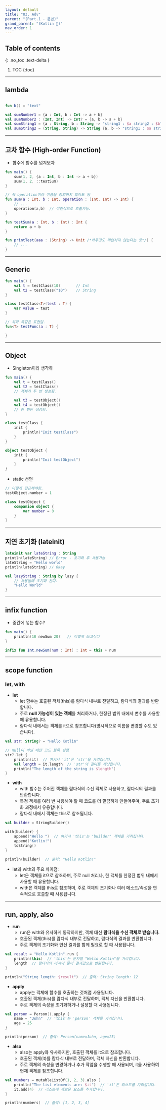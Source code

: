 ```yaml
---
layout: default
title: "03. Adv"
parent: "(Part.1 - 문법)"
grand_parent: "(Kotlin 🌟)"
nav_order: 1
---
```


## Table of contents
{: .no_toc .text-delta }

1. TOC
{:toc}

---

## lambda

```kotlin

fun b() = "text"

val sumNumber1 = {a : Int, b : Int -> a + b}
val sumNumber2 : (Int, Int) -> Int? = {a, b -> a + b}
val sumString1 = {a : String, b : String -> "string1 : $a string2 : $b"} 
val sumString2 = (String, String) -> String {a, b -> "string1 : $a string2 : $b"} 
```

---

## 고차 함수 (High-order Function)

* 함수에 함수를 넘겨보자

```kotlin
fun main() {
    sum(1, 2, {a : Int, b : Int -> a + b})
    sum(1, 2, ::testSum)
}

// 꼭 operation이라 이름을 정의하지 않아도 됨
fun sum(a : Int, b : Int, operation : (Int, Int) -> Int) {
    // ...
    operation(a,b)  // 이런식으로 호출가능.
}

fun testSum(a : Int, b : Int) : Int {
    return a + b
}
```

```kotlin
fun printTest(aaa : (String) -> Unit /*아무것도 리턴하지 않는다는 뜻*/) {
    // ...
}
```

---

## Generic

```kotlin
fun main() {
    val t = testClass(10)       // Int
    val t2 = testClass("10")    // String
}

class testClass<T>(test : T) {
    var value = test
}
```

```kotlin
// 위와 똑같은 표현임.
fun<T> testFunc(a : T) {

}
```

---

## Object

* Singleton이라 생각하

```kotlin
fun main() {
    val t = testClass()
    val t2 = testClass()
    // 객체가 두 번 생성됨.

    val t3 = testObject()
    val t4 = testObject()
    // 한 번만 생성됨.
}

class testClass {
    init {
        println("Init testClass")
    }
}

object testObject {
    init {
        println("Init testObject")
    }
}
```

* static 선언

```kotlin
// 이렇게 접근해야함.
testObject.number = 1

class testObject {
    companion object {
        var number = 0
    }
}
```

---

## 지연 초기화 (lateinit)

```kotlin
lateinit var lateString : String
println(lateString) // Error - 초기화 후 사용가능
lateString = "Hello world"
println(lateString) // Okay
```

```kotlin
val lazyString : String by lazy {
    // 사용될때 초기화 된다.
    "Hello World"
}
```

---

## infix function

* 중간에 넣는 함수?

```kotlin
fun main() {
    println(10 newSum 20)   // 이렇게 쓰고싶다
}

infix fun Int.newSum(num : Int) : Int = this + num
```

---

## scope function

### let, with

* **let**
    * let 함수는 호출된 객체(this)를 람다식 내부로 전달하고, 람다식의 결과를 반환합니다.
    * 주로 **null 가능성이 있는 객체**를 처리하거나, 한정된 범위 내에서 변수를 사용할 때 유용합니다.
    * 람다식 내에서는 객체를 it으로 참조합니다(명시적으로 이름을 변경할 수도 있습니다).

```kotlin
val str: String? = "Hello Kotlin"

// null이 아닐 때만 코드 블록 실행
str?.let {
    println(it)  // 여기서 'it'은 'str'을 가리킵니다.
    val length = it.length  // 'str'의 길이를 계산합니다.
    println("The length of the string is $length")
}
```

* **with**
    * with 함수는 주어진 객체를 람다식의 수신 객체로 사용하고, 람다식의 결과를 반환합니다.
    * 특정 객체를 여러 번 사용해야 할 때 코드를 더 깔끔하게 만들어주며, 주로 초기화 과정에서 유용합니다.
    * 람다식 내에서 객체는 this로 참조됩니다.

```kotlin
val builder = StringBuilder()

with(builder) {
    append("Hello ")  // 여기서 'this'는 'builder' 객체를 가리킵니다.
    append("Kotlin!")
    toString()
}

println(builder)  // 출력: "Hello Kotlin!"
```

* let과 with의 주요 차이점:
    * let은 객체를 it으로 참조하며, 주로 null 처리나, 한 객체를 한정된 범위 내에서 사용할 때 유용합니다.
    * with은 객체를 this로 참조하며, 주로 객체의 초기화나 여러 메소드/속성을 연속적으로 호출할 때 사용됩니다.

---

## run, apply, also

* **run**
    * run은 with와 유사하게 동작하지만, 객체 대신 **람다식을 수신 객체로 받습니다.**
    * 호출된 객체(this)를 람다식 내부로 전달하고, 람다식의 결과를 반환합니다.
    * 주로 객체의 초기화와 연산 결과를 함께 필요로 할 때 사용됩니다.

```kotlin
val result = "Hello Kotlin".run {
    println(this)  // 'this'는 문자열 "Hello Kotlin"을 가리킵니다.
    length  // 람다식의 마지막 줄이 결과값으로 반환됩니다.
}

println("String length: $result")  // 출력: String length: 12
```

* **apply**
    * apply는 객체에 함수를 호출하는 것처럼 사용됩니다.
    * 호출된 객체(this)를 람다식 내부로 전달하며, 객체 자신을 반환합니다.
    * 주로 객체의 속성을 초기화하거나 설정할 때 사용됩니다.

```kotlin
val person = Person().apply {
    name = "John"  // 'this'는 'person' 객체를 가리킵니다.
    age = 25
}

println(person)  // 출력: Person(name=John, age=25)
```

* **also**
    * also는 apply와 유사하지만, 호출된 객체를 it으로 참조합니다.
    * 호출된 객체(it)를 람다식 내부로 전달하며, 객체 자신을 반환합니다.
    * 주로 객체의 속성을 변경하거나 추가 작업을 수행할 때 사용되며, it을 사용하여 현재 객체를 참조합니다.

```kotlin
val numbers = mutableListOf(1, 2, 3).also {
    println("The list elements are: $it")  // 'it'은 리스트를 가리킵니다.
    it.add(4)  // 리스트에 새로운 요소를 추가합니다.
}

println(numbers)  // 출력: [1, 2, 3, 4]

```